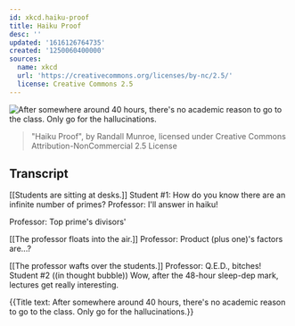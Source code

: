 ```yaml
---
id: xkcd.haiku-proof
title: Haiku Proof
desc: ''
updated: '1616126764735'
created: '1250060400000'
sources:
  name: xkcd
  url: 'https://creativecommons.org/licenses/by-nc/2.5/'
  license: Creative Commons 2.5
---
```

![After somewhere around 40 hours, there's no academic reason to go to the class. Only go for the hallucinations.](https://imgs.xkcd.com/comics/haiku_proof.png)
> "Haiku Proof", by Randall Munroe, licensed under Creative Commons Attribution-NonCommercial 2.5 License

## Transcript
[[Students are sitting at desks.]]
Student #1: How do you know there are an infinite number of primes?
Professor: I'll answer in haiku!

Professor: Top prime's divisors'

[[The professor floats into the air.]]
Professor: Product (plus one)'s factors are...?

[[The professor wafts over the students.]]
Professor: Q.E.D., bitches!
Student #2 ((in thought bubble)) Wow, after the 48-hour sleep-dep mark, lectures get 
really
 interesting.

{{Title text: After somewhere around 40 hours, there's no academic reason to go to the class. Only go for the hallucinations.}}
